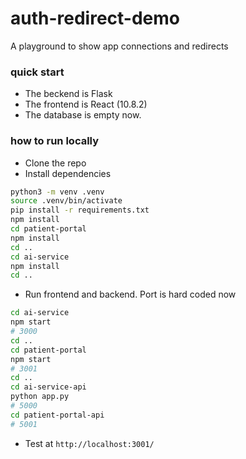 # auth-redirect-demo
A playground to show app connections and redirects

### quick start
- The beckend is Flask
- The frontend is React (10.8.2)
- The database is empty now.

### how to run locally
- Clone the repo
- Install dependencies
```sh
python3 -m venv .venv
source .venv/bin/activate
pip install -r requirements.txt
npm install
cd patient-portal
npm install
cd ..
cd ai-service
npm install
cd ..
```
- Run frontend and backend. Port is hard coded now
```sh
cd ai-service
npm start
# 3000
cd ..
cd patient-portal
npm start
# 3001
cd ..
cd ai-service-api
python app.py
# 5000
cd patient-portal-api
# 5001
```

- Test at `http://localhost:3001/`